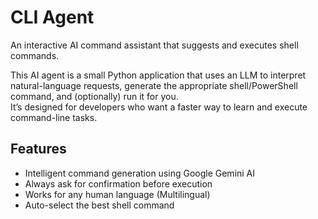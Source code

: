 # CLI Agent
An interactive AI command assistant that suggests and executes shell commands.

This AI agent is a small Python application that uses an LLM to interpret natural-language requests, generate the appropriate shell/PowerShell command, and (optionally) run it for you.  
It’s designed for developers who want a faster way to learn and execute command-line tasks.

## Features
- Intelligent command generation using Google Gemini AI
- Always ask for confirmation before execution
- Works for any human language (Multilingual)
- Auto-select the best shell command
